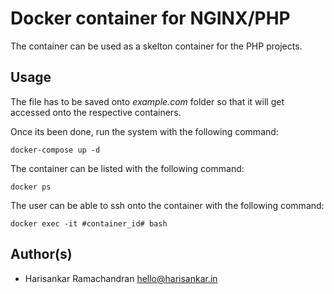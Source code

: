 # Docker container for NGINX/PHP

The container can be used as a skelton container for the PHP projects. 

## Usage

The file has to be saved onto *example.com* folder so that it will get accessed onto the respective containers.

Once its been done, run the system with the following command:
```
docker-compose up -d
```

The container can be listed with the following command:
```
docker ps
```
The user can be able to ssh onto the container with the following command:
```
docker exec -it #container_id# bash
```

## Author(s)
- Harisankar Ramachandran <hello@harisankar.in>
